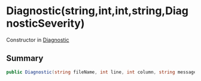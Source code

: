 # Diagnostic(string,int,int,string,DiagnosticSeverity)

Constructor in [Diagnostic](/api/csharp/yarn.compiler.diagnostic.md)

## Summary



```csharp
public Diagnostic(string fileName, int line, int column, string message, DiagnosticSeverity severity = DiagnosticSeverity.Error)
```

